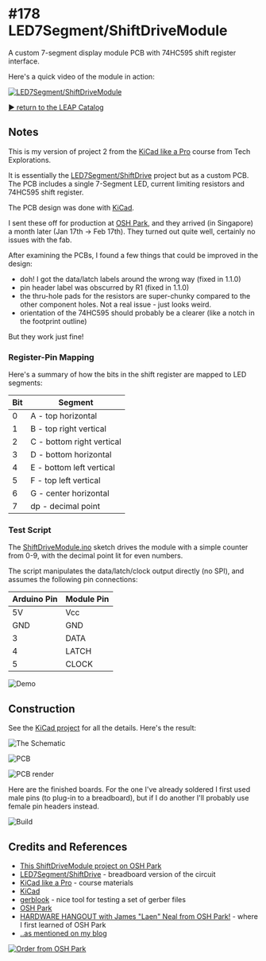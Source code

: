 # #178 LED7Segment/ShiftDriveModule

A custom 7-segment display module PCB with 74HC595 shift register interface.

Here's a quick video of the module in action:

[![LED7Segment/ShiftDriveModule](https://img.youtube.com/vi/7cgd1EV6CqY/0.jpg)](https://www.youtube.com/watch?v=7cgd1EV6CqY)


[:arrow_forward: return to the LEAP Catalog](https://leap.tardate.com)

## Notes

This is my version of project 2 from the
[KiCad like a Pro](http://txplore.tv/courses/kicad-pro)
course from Tech Explorations.

It is essentially the [LED7Segment/ShiftDrive](../ShiftDrive) project but as a custom PCB.
The PCB includes a single 7-Segment LED, current limiting resistors and 74HC595 shift register.

The PCB design was done with [KiCad](http://kicad-pcb.org/).

I sent these off for production at [OSH Park](https://oshpark.com/shared_projects/gs9XjBpw), and they arrived (in Singapore) a month later (Jan 17th -> Feb 17th). They turned out quite well, certainly no issues with the fab.

After examining the PCBs, I found a few things that could be improved in the design:
* doh! I got the data/latch labels around the wrong way (fixed in 1.1.0)
* pin header label was obscurred by R1 (fixed in 1.1.0)
* the thru-hole pads for the resistors are super-chunky compared to the other component holes. Not a real issue - just looks weird.
* orientation of the 74HC595 should probably be a clearer (like a notch in the footprint outline)

But they work just fine!

### Register-Pin Mapping

Here's a summary of how the bits in the shift register are mapped to LED segments:

| Bit | Segment                    |
|-----|----------------------------|
|  0  |  A - top horizontal        |
|  1  |  B - top right vertical    |
|  2  |  C - bottom right vertical |
|  3  |  D - bottom horizontal     |
|  4  |  E - bottom left vertical  |
|  5  |  F - top left vertical     |
|  6  |  G - center  horizontal    |
|  7  |  dp - decimal point        |

### Test Script

The [ShiftDriveModule.ino](./ShiftDriveModule.ino) sketch drives the module with a simple counter from 0-9, with the decimal point lit for even numbers.

The script manipulates the data/latch/clock output directly (no SPI), and assumes the following pin connections:

| Arduino Pin | Module Pin |
|-------------|------------|
| 5V          | Vcc        |
| GND         | GND        |
| 3           | DATA       |
| 4           | LATCH      |
| 5           | CLOCK      |

![Demo](./assets/ShiftDriveModule_demo.jpg?raw=true)

## Construction

See the [KiCad project](./kicad_project/sevensegment_led_display_module.pro) for all the details. Here's the result:

![The Schematic](./assets/ShiftDriveModule_schematic.png?raw=true)

![PCB](./assets/ShiftDriveModule_pcb.png?raw=true)

![PCB render](./assets/ShiftDriveModule_pcb_render.png?raw=true)

Here are the finished boards. For the one I've already soldered I first used male pins (to plug-in to a breadboard),
but if I do another I'll probably use female pin headers instead.

![Build](./assets/ShiftDriveModule_build.jpg?raw=true)

## Credits and References
* [This ShiftDriveModule project on OSH Park](https://oshpark.com/shared_projects/gs9XjBpw)
* [LED7Segment/ShiftDrive](../ShiftDrive) - breadboard version of the circuit
* [KiCad like a Pro](http://txplore.tv/courses/kicad-pro) - course materials
* [KiCad](http://kicad-pcb.org/)
* [gerblook](http://gerblook.org/) - nice tool for testing a set of gerber files
* [OSH Park](https://oshpark.com/)
* [HARDWARE HANGOUT with James "Laen" Neal from OSH Park!](https://www.youtube.com/watch?v=XssjD97-xGM) - where I first learned of OSH Park
* [..as mentioned on my blog](https://blog.tardate.com/2016/02/littlearduinoprojects178-making-7.html)

<a href="https://oshpark.com/shared_projects/gs9XjBpw"><img src="https://a800d827b6de8403a51e-6ffc2e718631809086ea40332b2055f7.ssl.cf1.rackcdn.com/assets/badge-5b7ec47045b78aef6eb9d83b3bac6b1920de805e9a0c227658eac6e19a045b9c.png" alt="Order from OSH Park"></img></a>
